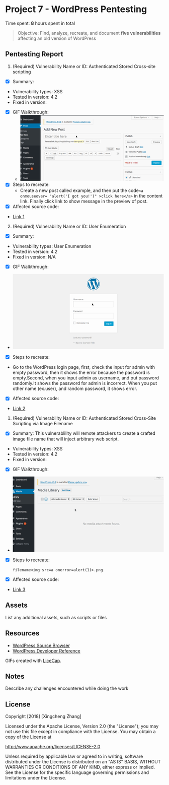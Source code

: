 # Project 7 - WordPress Pentesting

Time spent: **8** hours spent in total

> Objective: Find, analyze, recreate, and document **five vulnerabilities** affecting an old version of WordPress

## Pentesting Report

1. (Required) Vulnerability Name or ID: Authenticated Stored Cross-site scripting
- [x] Summary: 
- Vulnerability types: XSS
- Tested in version: 4.2
- Fixed in version: 
- [x] GIF Walkthrough: 
    - <img src='XSS1.gif' title='XSS' width='' alt='' />
- [x] Steps to recreate:
    - Create a new post called example, and then put the code```<a onmouseover= "alert('I got you!')" >click here</a>``` in the content link. Finally click link to show message in the preview of post. 
- [x] Affected source code:
- [Link 1](https://core.trac.wordpress.org/browser/branches/4.2/src/wp-includes/class-wp-editor.php?rev=33361)
2. (Required) Vulnerability Name or ID: User Enumeration
- [x] Summary: 
- Vulnerability types: User Enumeration
- Tested in version: 4.2
- Fixed in version: N/A
- [x] GIF Walkthrough:
 - <img src='user.gif' title='User enumeration' width='' alt='' /> 
- [x] Steps to recreate:
 - Go to the WordPress login page, first, check the input for admin with empty password,
   then it shows the error because the password is empty.Second, when you input admin as    username, and put password randomly.It shows the password for admin is incorrect. When you put other name (ex.user), and random password, it shows error. 
- [x] Affected source code:
- [Link 2](https://www.wpwhitesecurity.com/wordpress-security/wordpress-username-disclosure-vulnerability/)
1. (Required) Vulnerability Name or ID: Authenticated Stored Cross-Site Scripting via Image Filename
- [x] Summary: This vulnerablility will remote attackers to create a crafted image file name that will inject arbitrary web script. 
- Vulnerability types: XSS
- Tested in version: 4.2
- Fixed in version: 
- [x] GIF Walkthrough: 
 - <img src='XSS2.gif' title='User enumeration' width='' alt='' /> 
- [x] Steps to recreate: 
    ```
    filename<img src=a onerror=alert(1)>.png
    ```
- [x] Affected source code:
- [Link 3](https://core.trac.wordpress.org/browser/branches/4.2/src/wp-admin/includes/media.php)

## Assets

List any additional assets, such as scripts or files

## Resources

- [WordPress Source Browser](https://core.trac.wordpress.org/browser/)
- [WordPress Developer Reference](https://developer.wordpress.org/reference/)

GIFs created with [LiceCap](http://www.cockos.com/licecap/).

## Notes

Describe any challenges encountered while doing the work

## License

Copyright [2018] [Xingcheng Zhang]

Licensed under the Apache License, Version 2.0 (the "License");
you may not use this file except in compliance with the License.
You may obtain a copy of the License at

http://www.apache.org/licenses/LICENSE-2.0

Unless required by applicable law or agreed to in writing, software
distributed under the License is distributed on an "AS IS" BASIS,
WITHOUT WARRANTIES OR CONDITIONS OF ANY KIND, either express or implied.
See the License for the specific language governing permissions and
limitations under the License.

